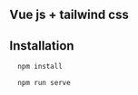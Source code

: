 ## Vue js + tailwind css 
## Installation 

```bash
  npm install 
```
```bash
  npm run serve 
```
